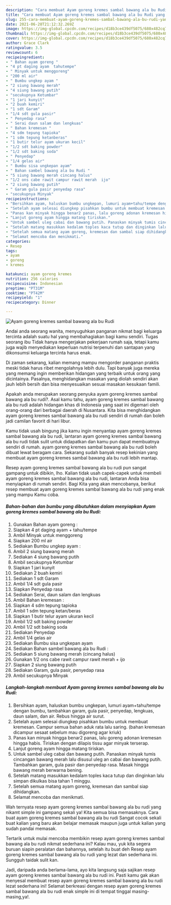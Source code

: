 ```yaml
---
description: "Cara membuat Ayam goreng kremes sambal bawang ala bu Rudi yang lezat dan Mudah Dibuat"
title: "Cara membuat Ayam goreng kremes sambal bawang ala bu Rudi yang lezat dan Mudah Dibuat"
slug: 255-cara-membuat-ayam-goreng-kremes-sambal-bawang-ala-bu-rudi-yang-lezat-dan-mudah-dibuat
date: 2021-06-28T21:12:32.269Z
image: https://img-global.cpcdn.com/recipes/d18b3ce439df5075/680x482cq70/ayam-goreng-kremes-sambal-bawang-ala-bu-rudi-foto-resep-utama.jpg
thumbnail: https://img-global.cpcdn.com/recipes/d18b3ce439df5075/680x482cq70/ayam-goreng-kremes-sambal-bawang-ala-bu-rudi-foto-resep-utama.jpg
cover: https://img-global.cpcdn.com/recipes/d18b3ce439df5075/680x482cq70/ayam-goreng-kremes-sambal-bawang-ala-bu-rudi-foto-resep-utama.jpg
author: Grace Clark
ratingvalue: 3.5
reviewcount: 6
recipeingredient:
- " Bahan ayam goreng "
- "4 pt daging ayam  tahutempe"
- " Minyak untuk menggoreng"
- "200 ml air"
- " Bumbu ungkep ayam "
- "2 siung bawang merah"
- "4 siung bawang putih"
- "secukupnya Ketumbar"
- "1 jari kunyit"
- "2 buah kemiri"
- "1 sdt Garam"
- "1/4 sdt gula pasir"
- " Penyedap rasa"
- " Serai daun salam dan lengkuas"
- " Bahan kremesan "
- "4 sdm tepung tapioka"
- "1 sdm tepung ketanberas"
- "1 butir telur ayam ukuran kecil"
- "1/2 sdt baking powder"
- "1/2 sdt baking soda"
- " Penyedap"
- "1/4 gelas air"
- " Bumbu sisa ungkepan ayam"
- " Bahan sambel bawang ala bu Rudi "
- "5 siung bawang merah cincang halus"
- "1/2 ons cabe rawit campur rawit merah  ijo"
- "2 siung bawang putih"
- " Garam gula pasir penyedap rasa"
- "secukupnya Minyak"
recipeinstructions:
- "Bersihkan ayam, haluskan bumbu ungkepan, lumuri ayam+tahu/tempe dengan bumbu, tambahkan garam, gula pasir, penyedap, lengkuas, daun salam, dan air. Rebus hingga air surut."
- "Setelah ayam selesai diungkep pisahkan bumbu untuk membuat kremesan. Campur semua bahan aduk rata lalu saring. (bahan kremesan dicampur sesaat sebelum mau digoreng agar kriuk)"
- "Panas kan minyak hingga benar2 panas, lalu goreng adonan kremesan hingga habis. Tiriskan dengan dilapis tissu agar minyak terserap."
- "Lanjut goreng ayam hingga matang tiriskan."
- "Untuk sambel uleg cabai dan bawang putih. Panaskan minyak tumis cincangan bawang merah lalu disusul uleg an cabai dan bawang putih. Tambahkan garam, gula pasir dan penyedap rasa. Masak hingga bawang merah berwarna bening."
- "Setelah matang masukkan kedalam toples kaca tutup dan dinginkan lalu simpan dikulkas bisa tahan 1 minggu."
- "Setelah semua matang ayam goreng, kremesan dan sambal siap dihidangkan."
- "Selamat mencoba dan menikmati."
categories:
- Resep
tags:
- ayam
- goreng
- kremes

katakunci: ayam goreng kremes 
nutrition: 256 calories
recipecuisine: Indonesian
preptime: "PT31M"
cooktime: "PT42M"
recipeyield: "1"
recipecategory: Dinner

---
```



![Ayam goreng kremes sambal bawang ala bu Rudi](https://img-global.cpcdn.com/recipes/d18b3ce439df5075/680x482cq70/ayam-goreng-kremes-sambal-bawang-ala-bu-rudi-foto-resep-utama.jpg)

Andai anda seorang wanita, menyuguhkan panganan nikmat bagi keluarga tercinta adalah suatu hal yang membahagiakan bagi kamu sendiri. Tugas seorang ibu Tidak hanya mengerjakan pekerjaan rumah saja, tetapi kamu juga wajib menyediakan keperluan nutrisi terpenuhi dan santapan yang dikonsumsi keluarga tercinta harus enak.

Di zaman  sekarang, kalian memang mampu mengorder panganan praktis meski tidak harus ribet mengolahnya lebih dulu. Tapi banyak juga mereka yang memang ingin memberikan hidangan yang terbaik untuk orang yang dicintainya. Pasalnya, menghidangkan masakan yang diolah sendiri akan jauh lebih bersih dan bisa menyesuaikan sesuai masakan kesukaan famili. 



Apakah anda merupakan seorang penyuka ayam goreng kremes sambal bawang ala bu rudi?. Asal kamu tahu, ayam goreng kremes sambal bawang ala bu rudi adalah hidangan khas di Indonesia yang saat ini digemari oleh orang-orang dari berbagai daerah di Nusantara. Kita bisa menghidangkan ayam goreng kremes sambal bawang ala bu rudi sendiri di rumah dan boleh jadi camilan favorit di hari libur.

Kamu tidak usah bingung jika kamu ingin menyantap ayam goreng kremes sambal bawang ala bu rudi, lantaran ayam goreng kremes sambal bawang ala bu rudi tidak sulit untuk didapatkan dan kamu pun dapat membuatnya sendiri di rumah. ayam goreng kremes sambal bawang ala bu rudi boleh dibuat lewat beragam cara. Sekarang sudah banyak resep kekinian yang membuat ayam goreng kremes sambal bawang ala bu rudi lebih mantap.

Resep ayam goreng kremes sambal bawang ala bu rudi pun sangat gampang untuk dibikin, lho. Kalian tidak usah capek-capek untuk membeli ayam goreng kremes sambal bawang ala bu rudi, lantaran Anda bisa menyiapkan di rumah sendiri. Bagi Kita yang akan mencobanya, berikut resep membuat ayam goreng kremes sambal bawang ala bu rudi yang enak yang mampu Kamu coba.

<!--inarticleads1-->

##### Bahan-bahan dan bumbu yang dibutuhkan dalam menyiapkan Ayam goreng kremes sambal bawang ala bu Rudi:

1. Gunakan  Bahan ayam goreng :
1. Siapkan 4 pt daging ayam + tahu/tempe
1. Ambil  Minyak untuk menggoreng
1. Siapkan 200 ml air
1. Sediakan  Bumbu ungkep ayam :
1. Ambil 2 siung bawang merah
1. Sediakan 4 siung bawang putih
1. Ambil secukupnya Ketumbar
1. Siapkan 1 jari kunyit
1. Sediakan 2 buah kemiri
1. Sediakan 1 sdt Garam
1. Ambil 1/4 sdt gula pasir
1. Siapkan  Penyedap rasa
1. Sediakan  Serai, daun salam dan lengkuas
1. Ambil  Bahan kremesan :
1. Siapkan 4 sdm tepung tapioka
1. Ambil 1 sdm tepung ketan/beras
1. Siapkan 1 butir telur ayam ukuran kecil
1. Ambil 1/2 sdt baking powder
1. Ambil 1/2 sdt baking soda
1. Sediakan  Penyedap
1. Ambil 1/4 gelas air
1. Sediakan  Bumbu sisa ungkepan ayam
1. Sediakan  Bahan sambel bawang ala bu Rudi :
1. Sediakan 5 siung bawang merah (cincang halus)
1. Gunakan 1/2 ons cabe rawit campur rawit merah + ijo
1. Siapkan 2 siung bawang putih
1. Sediakan  Garam, gula pasir, penyedap rasa
1. Ambil secukupnya Minyak




<!--inarticleads2-->

##### Langkah-langkah membuat Ayam goreng kremes sambal bawang ala bu Rudi:

1. Bersihkan ayam, haluskan bumbu ungkepan, lumuri ayam+tahu/tempe dengan bumbu, tambahkan garam, gula pasir, penyedap, lengkuas, daun salam, dan air. Rebus hingga air surut.
1. Setelah ayam selesai diungkep pisahkan bumbu untuk membuat kremesan. Campur semua bahan aduk rata lalu saring. (bahan kremesan dicampur sesaat sebelum mau digoreng agar kriuk)
1. Panas kan minyak hingga benar2 panas, lalu goreng adonan kremesan hingga habis. Tiriskan dengan dilapis tissu agar minyak terserap.
1. Lanjut goreng ayam hingga matang tiriskan.
1. Untuk sambel uleg cabai dan bawang putih. Panaskan minyak tumis cincangan bawang merah lalu disusul uleg an cabai dan bawang putih. Tambahkan garam, gula pasir dan penyedap rasa. Masak hingga bawang merah berwarna bening.
1. Setelah matang masukkan kedalam toples kaca tutup dan dinginkan lalu simpan dikulkas bisa tahan 1 minggu.
1. Setelah semua matang ayam goreng, kremesan dan sambal siap dihidangkan.
1. Selamat mencoba dan menikmati.




Wah ternyata resep ayam goreng kremes sambal bawang ala bu rudi yang nikamt simple ini gampang sekali ya! Kita semua bisa memasaknya. Cara buat ayam goreng kremes sambal bawang ala bu rudi Sangat cocok sekali buat kalian yang baru akan belajar memasak maupun juga untuk kalian yang sudah pandai memasak.

Tertarik untuk mulai mencoba membikin resep ayam goreng kremes sambal bawang ala bu rudi nikmat sederhana ini? Kalau mau, yuk kita segera buruan siapin peralatan dan bahannya, setelah itu buat deh Resep ayam goreng kremes sambal bawang ala bu rudi yang lezat dan sederhana ini. Sungguh taidak sulit kan. 

Jadi, daripada anda berlama-lama, ayo kita langsung saja sajikan resep ayam goreng kremes sambal bawang ala bu rudi ini. Pasti kamu gak akan menyesal membuat resep ayam goreng kremes sambal bawang ala bu rudi lezat sederhana ini! Selamat berkreasi dengan resep ayam goreng kremes sambal bawang ala bu rudi enak simple ini di tempat tinggal masing-masing,ya!.

